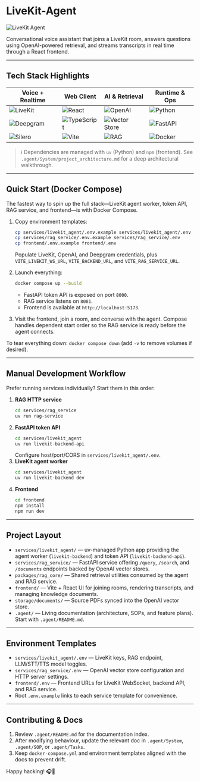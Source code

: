 # LiveKit-Agent

![LiveKit Agent](https://img.shields.io/badge/LiveKit%20Agent-Voice%20AI-black?logo=livekit&logoColor=white)

Conversational voice assistant that joins a LiveKit room, answers questions using OpenAI-powered retrieval, and streams transcripts in real time through a React frontend.

---

## Tech Stack Highlights

| Voice + Realtime | Web Client | AI & Retrieval | Runtime & Ops |
| --- | --- | --- | --- |
| ![LiveKit](https://img.shields.io/badge/LiveKit-000000?logo=livekit&logoColor=white) | ![React](https://cdn.jsdelivr.net/gh/devicons/devicon/icons/react/react-original-wordmark.svg) | ![OpenAI](https://img.shields.io/badge/OpenAI-412991?logo=openai&logoColor=white) | ![Python](https://cdn.jsdelivr.net/gh/devicons/devicon/icons/python/python-original-wordmark.svg) |
| ![Deepgram](https://img.shields.io/badge/Deepgram-101020?logo=deepgram&logoColor=00ADEF) | ![TypeScript](https://cdn.jsdelivr.net/gh/devicons/devicon/icons/typescript/typescript-original.svg) | ![Vector Store](https://img.shields.io/badge/OpenAI%20Vector%20Store-2C2C2C?logo=openai&logoColor=white) | ![FastAPI](https://cdn.jsdelivr.net/gh/devicons/devicon/icons/fastapi/fastapi-original-wordmark.svg) |
| ![Silero](https://img.shields.io/badge/Silero%20VAD-0B1E3F) | ![Vite](https://cdn.jsdelivr.net/gh/devicons/devicon/icons/vitejs/vitejs-original.svg) | ![RAG](https://img.shields.io/badge/Retrieval%20Augmented%20Generation-111111) | ![Docker](https://cdn.jsdelivr.net/gh/devicons/devicon/icons/docker/docker-original-wordmark.svg) |

> ℹ️  Dependencies are managed with `uv` (Python) and `npm` (frontend). See `.agent/System/project_architecture.md` for a deep architectural walkthrough.

---

## Quick Start (Docker Compose)

The fastest way to spin up the full stack—LiveKit agent worker, token API, RAG service, and frontend—is with Docker Compose.

1. Copy environment templates:
   ```bash
   cp services/livekit_agent/.env.example services/livekit_agent/.env
   cp services/rag_service/.env.example services/rag_service/.env
   cp frontend/.env.example frontend/.env
   ```
   Populate LiveKit, OpenAI, and Deepgram credentials, plus `VITE_LIVEKIT_WS_URL`, `VITE_BACKEND_URL`, and `VITE_RAG_SERVICE_URL`.

2. Launch everything:
   ```bash
   docker compose up --build
   ```
   - FastAPI token API is exposed on port `8000`.
   - RAG service listens on `8081`.
   - Frontend is available at `http://localhost:5173`.

3. Visit the frontend, join a room, and converse with the agent. Compose handles dependent start order so the RAG service is ready before the agent connects.

To tear everything down: `docker compose down` (add `-v` to remove volumes if desired).

---

## Manual Development Workflow

Prefer running services individually? Start them in this order:

1. **RAG HTTP service**
   ```bash
   cd services/rag_service
   uv run rag-service
   ```
2. **FastAPI token API**
   ```bash
   cd services/livekit_agent
   uv run livekit-backend-api
   ```
   Configure host/port/CORS in `services/livekit_agent/.env`.
3. **LiveKit agent worker**
   ```bash
   cd services/livekit_agent
   uv run livekit-backend dev
   ```
4. **Frontend**
   ```bash
   cd frontend
   npm install
   npm run dev
   ```

---

## Project Layout

- `services/livekit_agent/` — uv-managed Python app providing the agent worker (`livekit-backend`) and token API (`livekit-backend-api`).
- `services/rag_service/` — FastAPI service offering `/query`, `/search`, and `/documents` endpoints backed by OpenAI vector stores.
- `packages/rag_core/` — Shared retrieval utilities consumed by the agent and RAG service.
- `frontend/` — Vite + React UI for joining rooms, rendering transcripts, and managing knowledge documents.
- `storage/documents/` — Source PDFs synced into the OpenAI vector store.
- `.agent/` — Living documentation (architecture, SOPs, and feature plans). Start with `.agent/README.md`.

---

## Environment Templates

- `services/livekit_agent/.env` — LiveKit keys, RAG endpoint, LLM/STT/TTS model toggles.
- `services/rag_service/.env` — OpenAI vector store configuration and HTTP server settings.
- `frontend/.env` — Frontend URLs for LiveKit WebSocket, backend API, and RAG service.
- Root `.env.example` links to each service template for convenience.

---

## Contributing & Docs

1. Review `.agent/README.md` for the documentation index.
2. After modifying behaviour, update the relevant doc in `.agent/System`, `.agent/SOP`, or `.agent/Tasks`.
3. Keep `docker-compose.yml` and environment templates aligned with the docs to prevent drift.

Happy hacking! 🎧🧠

